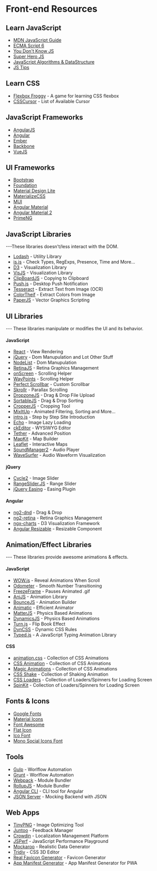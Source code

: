 # Front-end Resources

## Learn JavaScript
- [MDN JavaScript Guide](https://developer.mozilla.org/en-US/docs/Web/JavaScript/Guide)
- [ECMA Script 6](http://es6-features.org)
- [You Don't Know JS](https://github.com/getify/You-Dont-Know-JS)
- [Super Hero JS](http://superherojs.com)
- [JavaScript Algorithms & DataStructure](https://mgechev.github.io/javascript-algorithms)
- [JS Tips](https://github.com/loverajoel/jstips)

## Learn CSS
- [Flexbox Froggy](http://flexboxfroggy.com/) - A game for learning CSS flexbox
- [CSSCursor](http://csscursor.info/) - List of Available Cursor

## JavaScript Frameworks
- [AngularJS](https://angularjs.org)
- [Angular](https://angular.io)
- [Ember](http://emberjs.com)
- [Backbone](http://backbonejs.org)
- [VueJS](https://vuejs.org)

## UI Frameworks
- [Bootstrap](http://getbootstrap.com)
- [Foundation](http://foundation.zurb.com)
- [Material Design Lite](https://getmdl.io)
- [MaterializeCSS](http://materializecss.com)
- [MUI](https://www.muicss.com)
- [Angular Material](https://material.angularjs.org)
- [Angular Material 2](https://material.angular.io)
- [PrimeNG](http://www.primefaces.org/primeng)

## JavaScript Libraries
---These libraries doesn't/less interact with the DOM.

- [Lodash](https://lodash.com) - Utility Library
- [is.js](http://is.js.org) - Check Types, RegExps, Presence, Time and More...
- [D3](https://d3js.org) - Visualization Library
- [VisJS](http://visjs.org) - Visualization Library
- [ClipBoardJS](https://clipboardjs.com) - Copying to Clipboard
- [Push.js](http://nickersoft.github.io/push.js) - Desktop Push Notification
- [Tesseract](http://tesseract.projectnaptha.com) -  Extract Text from Image (OCR)
- [ColorTheif](http://lokeshdhakar.com/projects/color-thief) - Extract Colors from Image
- [PaperJS](http://paperjs.org) - Vector Graphics Scripting 

## UI Libraries
--- These libraries manipulate or modifies the UI and its behavior.

#### JavaScript
- [React](https://facebook.github.io/react) - View Rendering
- [jQuery](https://jquery.com) - Dom Manupulation and Lot Other Stuff
- [NodeList](https://github.com/eorroe/NodeList.js) - Dom Manupulation
- [RetinaJS](http://imulus.github.io/retinajs) - Retina Graphics Management
- [onScreen](https://github.com/silvestreh/onScreen) - Scrolling Helper
- [WayPoints](http://imakewebthings.com/waypoints) - Scrolling Helper
- [Perfect Scrollbar](https://noraesae.github.io/perfect-scrollbar) - Custom Scrollbar
- [Skrollr](http://prinzhorn.github.io/skrollr) - Parallax Scrolling
- [DropzoneJS](http://www.dropzonejs.com) - Drag & Drop File Upload
- [SortableJS](http://rubaxa.github.io/Sortable) - Drag & Drop Sorting
- [CropperJS](https://fengyuanchen.github.io/cropperjs) - Cropping Tool
- [MixItUp](https://www.kunkalabs.com/mixitup) - Animated Filtering, Sorting and More...
- [intro.js](http://introjs.com) - Step by Step Site Introduction
- [Echo](https://toddmotto.com/labs/echo) - Image Lazy Loading
- [ckEditor](http://ckeditor.com) - WYSIWYG Editor
- [Tether](http://tether.io) - Advanced Position
- [MapKit](https://mapkit.io) - Map Builder
- [Leaflet](http://leafletjs.com) - Interactive Maps
- [SoundManager2](http://www.schillmania.com/projects/soundmanager2/) - Audio Player
- [WaveSurfer](https://wavesurfer-js.org) - Audio Waveform Visualization

#### jQuery
- [Cycle2](http://jquery.malsup.com/cycle2/) - Image Slider
- [RangeSlider.JS](https://andreruffert.github.io/rangeslider.js) - Range Slider
- [jQuery Easing](http://gsgd.co.uk/sandbox/jquery/easing) - Easing Plugin

#### Angular
- [ng2-dnd](https://github.com/akserg/ng2-dnd) - Drag & Drop
- [ng2-retina](https://github.com/matthiaskomarek/ng2-retina) - Retina Graphics Management
- [ngx-charts](https://swimlane.github.io/ngx-charts) - D3 Visualization Framework
- [Angular Resizable](https://github.com/mgechev/ngresizable) - Resizable Component

## Animation/Effect Libraries
--- These libraries provide awesome animations & effects.

#### JavaScript
- [WOW.js](http://mynameismatthieu.com/WOW) - Reveal Animations When Scroll
- [Odometer](http://github.hubspot.com/odometer) - Smooth Number Transitioning
- [FreezeFrame](http://ctrl-freaks.github.io/freezeframe.js) - Pauses Animated .gif
- [AniJS](http://anijs.github.io) - Animation Library
- [BounceJS](http://bouncejs.com) - Animation Builder
- [Animatic](http://lvivski.com/animatic) - Efficient Animator
- [MatterJS](http://brm.io/matter-js) - Physics Based Animations
- [DynamicsJS](http://dynamicsjs.com) - Physics Based Animations
- [Turn.js](http://www.turnjs.com) - Flip Book Effect
- [DynCSS](http://www.vittoriozaccaria.net/dyn-css) - Dynamic CSS Rules
- [Typed.js](https://github.com/mattboldt/typed.js/) - A JavaScript Typing Animation Library

#### CSS
- [animation.css](https://daneden.github.io/animate.css) - Collection of CSS Animations
- [CSS Animation](http://cssanimation.io) - Collection of CSS Animations
- [Magic Animations](https://www.minimamente.com/example/magic_animations) - Collection of CSS Animations
- [CSS Shake](http://elrumordelaluz.github.io/csshake) - Collection of Shaking Animation
- [CSS Loaders](https://projects.lukehaas.me/css-loaders) - Collection of Loaders/Spinners  for Loading Screen
- [SpinKit](http://tobiasahlin.com/spinkit) - Collection of Loaders/Spinners  for Loading Screen

## Fonts & Icons
- [Google Fonts](https://fonts.google.com)
- [Material Icons](https://material.io/icons)
- [Font Awesome](http://fontawesome.io)
- [Flat Icon](http://www.flaticon.com)
- [Ico Font](http://icofont.com)
- [Mono Social Icons Font](http://drinchev.github.io/monosocialiconsfont)

## Tools
- [Gulp](http://gulpjs.com) - Worlflow Automation
- [Grunt](https://gruntjs.com) - Worlflow Automation
- [Webpack](https://webpack.github.io) - Module Bundler
- [RollupJS](http://rollupjs.org) - Module Bundler
- [Angular CLI](https://github.com/angular/angular-cli) - CLI tool for Angular
- [JSON Server](https://github.com/typicode/json-server) - Mocking Backend with JSON

## Web Apps
- [TinyPNG](https://tinypng.com) - Image Optimizing Tool
- [Juntoo](https://juntoo.co/fd.html) - Feedback Manager
- [Crowdin](https://crowdin.com) - Localization Management Platform
- [JSPerf](https://jsperf.com) - JavaScript Performance Playground
- [Mockaroo](http://mockaroo.com) - Realistic Data Generator
- [Tridiv](http://tridiv.com) - CSS 3D Editor
- [Real Favicon Generator](http://realfavicongenerator.net/) - Favicon Generator
- [App Manifest Generator](https://app-manifest.firebaseapp.com/) - App Manifest Generator for PWA
